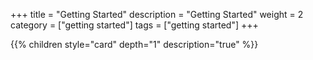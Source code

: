 +++
title = "Getting Started"
description = "Getting Started"
weight = 2
category = ["getting started"]
tags = ["getting started"]
+++

{{% children style="card" depth="1" description="true" %}}
